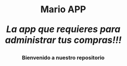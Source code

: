 <h1 align="center">
  <p> Mario APP </p>
  <p><em> La app que requieres para administrar tus compras!!! </em></p>
</h1>
<h3 align="center">
<p> Bienvenido a nuestro repositorio</p>
</h3>
